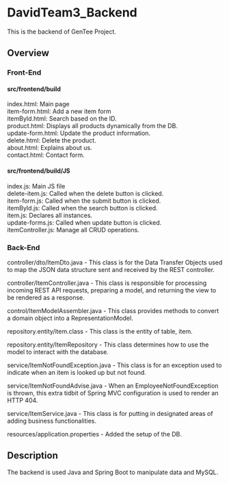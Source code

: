 # DavidTeam3_Backend

This is the backend of GenTee Project.

## Overview

### Front-End
#### src/frontend/build
index.html: Main page <br>
item-form.html: Add a new item form <br>
itemById.html: Search based on the ID.<br>
product.html: Displays all products dynamically from the DB. <br>
update-form.html: Update the product information. <br>
delete.html: Delete the product.<br>
about.html: Explains about us. <br>
contact.html: Contact form. <br>

#### src/frontend/build/JS
index.js: Main JS file<br>
delete-item.js: Called when the delete button is clicked. <br>
item-form.js: Called when the submit button is clicked. <br>
itemById.js: Called when the search button is clicked.<br>
item.js: Declares all instances.<br>
update-forms.js: Called when update button is clicked. <br>
itemController.js: Manage all CRUD operations.<br>

### Back-End
controller/dto/ItemDto.java - This class is for the Data Transfer Objects used to map the JSON data structure sent and received by the REST controller.

controller/ItemController.java - This class is responsible for processing incoming REST API requests, preparing a model, and returning the view to be rendered as a response.

control/ItemModelAssembler.java - This class provides methods to convert a domain object into a RepresentationModel.

repository.entity/item.class - This class is the entity of table, item. 

repository.entity/ItemRepository - This class determines how to use the model to interact with the database.

service/ItemNotFoundException.java - This class is for an exception used to indicate when an item is looked up but not found.

service/ItemNotFoundAdvise.java - When an EmployeeNotFoundException is thrown, this extra tidbit of Spring MVC configuration is used to render an HTTP 404.

service/ItemService.java - This class is for putting in designated areas of adding business functionalities.

resources/application.properties - Added the setup of the DB.


## Description
The backend is used Java and Spring Boot to manipulate data and MySQL.


